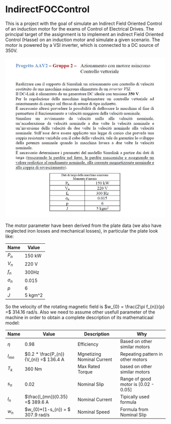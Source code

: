 # IndirectFOCControl
This is a project with the goal of simulate an Indirect Field Oriented Control of an induction motor for the exams of Control of Electrical Drives.
The principal target of the assignment is to implement an indirect Field Oriented Control (Hasse) on an induction motor and simulate a given scenario. The motor is powered by a VSI inverter, which is connected to a DC source of 350V.

![alt text](ProjectTasks.jpg)

The motor parameter have been derived from the plate data (we also have neglected iron losses and mechanical losses), in particular the plate look like:

| Name | Value |
| ----------- | ----------- |
| $P_{n}$ | 150 kW |
| $V_{n}$ | 220 V |
| $f_{n}$ | 300Hz |
| $\sigma_{n}$ | 0.015 |
| $p$ | 6 |
| $J$ | 5 kgm^2 |

So the velocity of the rotating magnetic field is $w_{0} = \frac{2\pi f_{n}}{p} =$ 314.16 rad/s.
Also we need to assume other usefull parameter of the machine in order to obtain a complete description of its mathematicaal model:

| Name | Value | Description | Why |
| ----------- | ----------- | ----------- | ----------- |
| $\eta$ | 0.98 | Efficiency | Based on other similar motors |
| $I_{mn}$ | $0.2 * \frac{P_{n}}{V_{n}} =$ 136.4 A | Mgnetizing Nominal Current | Repeating pattern in other motors |
| $T_{k}$ | 360 Nm | Max Rated Torque | based on other similar motors |
| $s_{n}$ | 0.02 | Nominal Slip | Range of good motor is [0.02 - 0.05] |
| $I_{n}$ | $\frac{I_{mn}}{0.35} =$ 389.6 A | Nominal Current | Tipically used formula |
| $w_{n}$ | $w_{0}*(1-s_{n}) = $ 307.9 rad/s | Nominal Speed | Formula from Nominal Slip|
